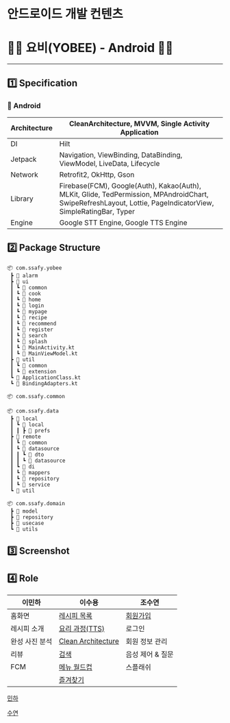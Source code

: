# 안드로이드 개발 컨텐츠

# 👨‍🍳 요비(YOBEE) - Android 👨‍🍳

---

## 1️⃣ Specification

### 📱 Android

| Architecture | CleanArchitecture, MVVM, Single Activity Application |
| --- | --- |
| DI | Hilt |
| Jetpack | Navigation, ViewBinding, DataBinding, ViewModel, LiveData, Lifecycle |
| Network | Retrofit2, OkHttp, Gson |
| Library | Firebase(FCM), Google(Auth), Kakao(Auth), MLKit, Glide, TedPermission, MPAndroidChart, SwipeRefreshLayout, Lottie, PageIndicatorView, SimpleRatingBar, Typer |
| Engine | Google STT Engine, Google TTS Engine |

## 2️⃣ Package Structure

```
📦 com.ssafy.yobee
 ┣ 📂 alarm
 ┣ 📂 ui
 ┃ ┗ 📂 common
 ┃ ┗ 📂 cook
 ┃ ┗ 📂 home
 ┃ ┗ 📂 login
 ┃ ┗ 📂 mypage
 ┃ ┗ 📂 recipe
 ┃ ┗ 📂 recommend
 ┃ ┗ 📂 register
 ┃ ┗ 📂 search
 ┃ ┗ 📂 splash
 ┃ ┗ 📜 MainActivity.kt
 ┃ ┗ 📜 MainViewModel.kt
 ┣ 📂 util
 ┃ ┗ 📂 common
 ┃ ┗ 📂 extension
 ┗ 📜 ApplicationClass.kt
 ┗ 📜 BindingAdapters.kt

📦 com.ssafy.common

📦 com.ssafy.data
 ┣ 📂 local
 ┃ ┗ 📂 local
 ┃ ┃ ┣ 📂 prefs
 ┣ 📂 remote
 ┃ ┗ 📂 common
 ┃ ┗ 📂 datasource
 ┃ ┃ ┗ 📂 dto
 ┃ ┃ ┗ 📂 datasource
 ┃ ┗ 📂 di
 ┃ ┗ 📂 mappers
 ┃ ┗ 📂 repository
 ┃ ┗ 📂 service
 ┗ 📂 util

📦 com.ssafy.domain
 ┣ 📂 model
 ┣ 📂 repository
 ┣ 📂 usecase
 ┗ 📂 utils
```

## 3️⃣ Screenshot

## 4️⃣ Role

| 이민하 | 이수용 | 조수연 |
| --- | --- | --- |
| 홈화면 |  [레시피 목록](https://github.com/YOBEE-8th/.github/blob/main/profile/android_contents/recipe_list.md) | [회원가입](https://github.com/YOBEE-8th/.github/blob/main/profile/android_contents/register.md) |
| 레시피 소개 | [요리 과정(TTS)](https://github.com/YOBEE-8th/.github/blob/main/profile/android_contents/cook_progress.md) | 로그인
| 완성 사진 분석 | [Clean Architecture](https://github.com/YOBEE-8th/.github/blob/main/profile/android_contents/clean_architecture) | 회원 정보 관리 |
| 리뷰 | [검색](https://github.com/YOBEE-8th/.github/blob/main/profile/android_contents/search.md) | 음성 제어 & 질문 |
| FCM | [메뉴 월드컵](https://github.com/YOBEE-8th/.github/blob/main/profile/android_contents/menu_worldcup.md) | 스플래쉬 |
| | [즐겨찾기](https://github.com/YOBEE-8th/.github/blob/main/profile/android_contents/favorite.md)

[민하](https://www.notion.so/67efde060900493f9f19512f70448390)

[수연](https://www.notion.so/84daefd7f26f4b5abf33bd0aa06ce3f7)
